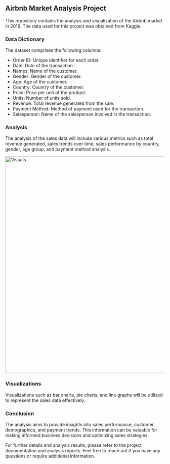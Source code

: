 ## Airbnb Market Analysis Project

This repository contains the analysis and visualization of the Airbnb market in 2019. The data used for this project was obtained from Kaggle.

### Data Dictionary

The dataset comprises the following columns:

* Order ID: Unique identifier for each order.
* Date: Date of the transaction.
* Names: Name of the customer.
* Gender: Gender of the customer.
* Age: Age of the customer.
* Country: Country of the customer.
* Price: Price per unit of the product.
* Units: Number of units sold.
* Revenue: Total revenue generated from the sale.
* Payment Method: Method of payment used for the transaction.
* Salesperson: Name of the salesperson involved in the transaction.

### Analysis

The analysis of the sales data will include various metrics such as total revenue generated, sales trends over time, sales performance by country, gender, age group, and payment method analysis.

<img width="682" alt="Visuals" src="https://github.com/Cgdsblc/airbnb-market-analysis/assets/66783609/fab78aa0-73e4-48cc-ae36-7b0862461763">

### Visualizations

Visualizations such as bar charts, pie charts, and line graphs will be utilized to represent the sales data effectively.

### Conclusion

The analysis aims to provide insights into sales performance, customer demographics, and payment trends. This information can be valuable for making informed business decisions and optimizing sales strategies.

For further details and analysis results, please refer to the project documentation and analysis reports. Feel free to reach out if you have any questions or require additional information.
